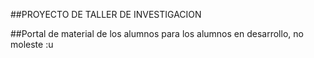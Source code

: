 ##PROYECTO DE TALLER DE INVESTIGACION

##Portal de material de los alumnos para los alumnos en desarrollo, no moleste :u
